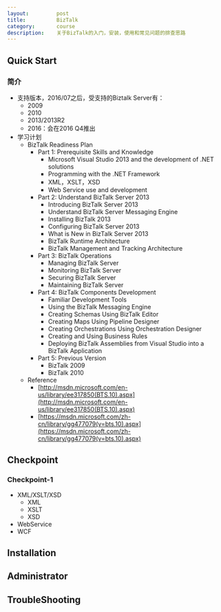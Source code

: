 ```yaml
---
layout:         post
title:          BizTalk
category:       course
description:    关于BizTalk的入门，安装，使用和常见问题的排查思路
---
```


## Quick Start

### 简介
- 支持版本，2016/07之后，受支持的Biztalk Server有：	
	- 2009
	- 2010
	- 2013/2013R2
	- 2016：会在2016 Q4推出
- 学习计划
	- BizTalk Readiness Plan  
		- Part 1: Prerequisite Skills and Knowledge 
			- Microsoft Visual Studio 2013 and the development of .NET solutions 
			- Programming with the .NET Framework 
			- XML，XSLT，XSD
			- Web Service use and development 
		- Part 2: Understand BizTalk Server 2013
			- Introducing BizTalk Server 2013
			- Understand BizTalk Server Messaging Engine
			- Installing BizTalk 2013
			- Configuring BizTalk Server 2013
			- What is New in BizTalk Server 2013
			- BizTalk Runtime Architecture
			- BizTalk Management and Tracking Architecture
		- Part 3: BizTalk Operations
			- Managing BizTalk Server
			- Monitoring BizTalk Server
			- Securing BizTalk Server
			- Maintaining BizTalk Server 
		- Part 4: BizTalk Components Development
			- Familiar Development Tools
			- Using the BizTalk Messaging Engine
			- Creating Schemas Using BizTalk Editor
			- Creating Maps Using Pipeline Designer
			- Creating Orchestrations Using Orchestration Designer
			- Creating and Using Business Rules
			- Deploying BizTalk Assemblies from Visual Studio into a BizTalk Application
		- Part 5: Previous Version
			- BizTalk 2009
			- BizTalk 2010 
	- Reference
		- [http://msdn.microsoft.com/en-us/library/ee317850(BTS.10).aspx](http://msdn.microsoft.com/en-us/library/ee317850(BTS.10).aspx)
		- [https://msdn.microsoft.com/zh-cn/library/gg477079(v=bts.10).aspx](https://msdn.microsoft.com/zh-cn/library/gg477079(v=bts.10).aspx)

## Checkpoint

### Checkpoint-1
- XML/XSLT/XSD
	- XML
	- XSLT
	- XSD
- WebService
- WCF

## Installation

## Administrator

## TroubleShooting